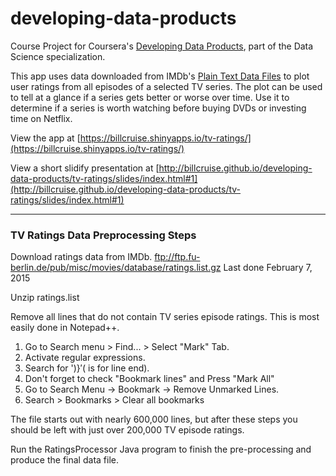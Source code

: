# developing-data-products
Course Project for Coursera's [Developing Data Products](https://www.coursera.org/course/devdataprod), part of the Data Science specialization.

This app uses data downloaded from IMDb's [Plain Text Data Files](http://www.imdb.com/interfaces) to plot user ratings from all episodes of a selected TV series.  The plot can be used to tell at a glance if a series gets better or worse over time. Use it to determine if a series is worth watching before buying DVDs or investing time on Netflix.

View the app at [https://billcruise.shinyapps.io/tv-ratings/](https://billcruise.shinyapps.io/tv-ratings/)

View a short slidify presentation at [http://billcruise.github.io/developing-data-products/tv-ratings/slides/index.html#1](http://billcruise.github.io/developing-data-products/tv-ratings/slides/index.html#1)

---

### TV Ratings Data Preprocessing Steps

Download ratings data from IMDb. 
ftp://ftp.fu-berlin.de/pub/misc/movies/database/ratings.list.gz
Last done February 7, 2015

Unzip ratings.list

Remove all lines that do not contain TV series episode ratings.
This is most easily done in Notepad++.

1. Go to Search menu > Find... > Select "Mark" Tab. 
2. Activate regular expressions. 
3. Search for '\)\}$' ($ is for line end).
4. Don't forget to check "Bookmark lines" and Press "Mark All"
5. Go to Search Menu -> Bookmark -> Remove Unmarked Lines.
6. Search > Bookmarks > Clear all bookmarks

The file starts out with nearly 600,000 lines, but after these steps you should be left with just over 200,000 TV episode ratings.

Run the RatingsProcessor Java program to finish the pre-processing and produce the final data file.
